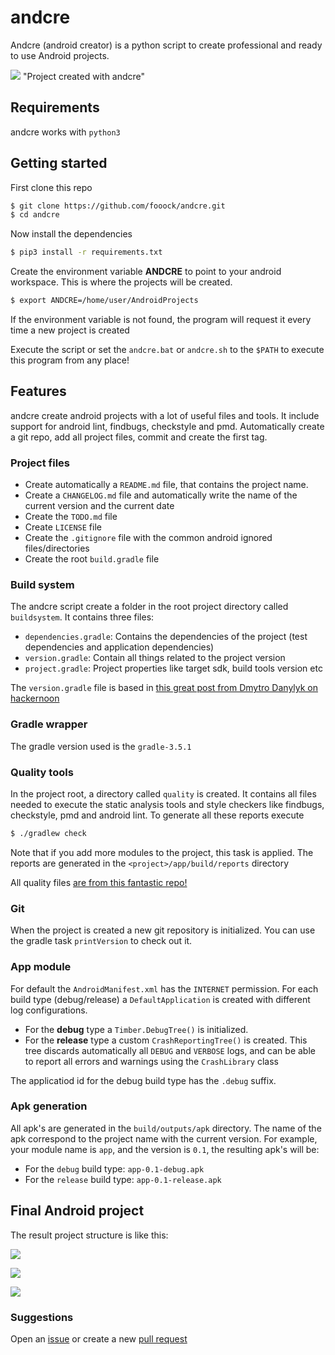 # andcre
Andcre (android creator) is a python script to create professional and ready to use Android projects.

![](https://github.com/fooock/andcre/blob/master/media/andcre_project.png) "Project created with andcre"

## Requirements
andcre works with `python3`

## Getting started
First clone this repo
```sh
$ git clone https://github.com/fooock/andcre.git
$ cd andcre
```
Now install the dependencies
```sh
$ pip3 install -r requirements.txt
```
Create the environment variable **ANDCRE** to point to your android workspace.
This is where the projects will be created.
```sh
$ export ANDCRE=/home/user/AndroidProjects
```
If the environment variable is not found, the program will request it every time a new project is created

Execute the script or set the `andcre.bat` or `andcre.sh` to the `$PATH` to execute this program from any place!

## Features
andcre create android projects with a lot of useful files and tools. It include support for android lint, findbugs, checkstyle and pmd. Automatically create a git repo, add all project files, commit and create the first tag.

### Project files
* Create automatically a `README.md` file, that contains the project name.
* Create a `CHANGELOG.md` file and automatically write the name of the current version
and the current date
* Create the `TODO.md` file
* Create `LICENSE` file
* Create the `.gitignore` file with the common android ignored files/directories
* Create the root `build.gradle` file

### Build system
The andcre script create a folder in the root project directory called `buildsystem`.
It contains three files:
* `dependencies.gradle`: Contains the dependencies of the project (test dependencies and
application dependencies)
* `version.gradle`: Contain all things related to the project version
* `project.gradle`: Project properties like target sdk, build tools version etc

The `version.gradle` file is based in [this great post from Dmytro Danylyk on hackernoon](https://hackernoon.com/configuring-android-project-version-name-code-b168952f3323)

### Gradle wrapper
The gradle version used is the `gradle-3.5.1`

### Quality tools
In the project root, a directory called `quality` is created. It contains all files needed to execute the static analysis tools and style checkers like findbugs, checkstyle, pmd and android lint. To generate all these reports execute
```sh
$ ./gradlew check
```
Note that if you add more modules to the project, this task is applied. The reports are generated in the `<project>/app/build/reports` directory

All quality files [are from this fantastic repo!](https://github.com/Piasy/AndroidCodeQualityConfig)

### Git
When the project is created a new git repository is initialized. You can use the gradle task `printVersion` to check out it.

### App module
For default the `AndroidManifest.xml` has the `INTERNET` permission. For each build type (debug/release) a `DefaultApplication` is created with different log configurations.
* For the **debug** type a `Timber.DebugTree()` is initialized.
* For the **release** type a custom `CrashReportingTree()` is created. This tree discards automatically all `DEBUG` and `VERBOSE` logs, and can be able to report all errors and warnings using the `CrashLibrary` class

The applicatiod id for the debug build type has the `.debug` suffix.

### Apk generation
All apk's are generated in the `build/outputs/apk` directory. The name of the apk correspond to the project name with the current version. For example, your module name is `app`, and the version is `0.1`, the resulting apk's will be:
* For the `debug` build type: `app-0.1-debug.apk`
* For the `release` build type: `app-0.1-release.apk`

## Final Android project
The result project structure is like this:

![](https://github.com/fooock/andcre/blob/master/media/img1.png)

![](https://github.com/fooock/andcre/blob/master/media/img2.png)

![](https://github.com/fooock/andcre/blob/master/media/img3.png)

### Suggestions
Open an [issue](https://github.com/fooock/andcre/issues) or create a new [pull request](https://github.com/fooock/andcre/pulls)

